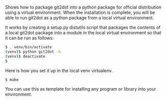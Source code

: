 Shows how to package git2dot into a python package for official
distribution using a virtual environment. When the installation
is complete, you will be able to run git2dot as a python package
from a local virtual environment.

It works by creating a setup.py distutils script that packages
the contents of a local git2dot package into a module in the
local virtual environment so that it can be run as follows:

```bash
$ . venv/bin/activate
(venv)$ python git2dot -h
(venv)$ deactivate
$
```

Here is how you set it up in the local venv virtualenv.
```bash
$ make
```

You can use this as template for installing any program or
library into your environment.

